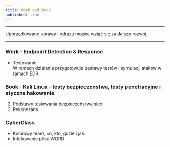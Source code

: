 ```yaml
---
title: Work and Book
published: true
---
```


***

Uporządkowane sprawy i odrazu można wziąć się za dalszy rozwój.

***

### [](#header-3) Work - Endpoint Detection & Response

* Testowanie<br>
W ramach działania przygotowuje zestawy testów i symulacji ataków w ramach EDR.

### [](#header-3) Book - Kali Linux - testy bezpieczenstwa, testy penetracyjne i etyczne hakowanie

2. Podstawy testowania bezpieczeństwa sieci
3. Rekonesans

### CyberClass

* Kolorowy team, co, kto, gdzie  i jak. 
* Infekowanie pliku WORD
